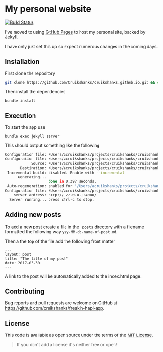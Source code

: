 # My personal website

[![Build Status](https://travis-ci.org/Cruikshanks/cruikshanks.github.io.svg?branch=master)](https://travis-ci.org/Cruikshanks/cruikshanks.github.io)

I've moved to using [GitHub Pages](https://pages.github.com/) to host my personal site, backed by [Jekyll](https://jekyllrb.com/).

I have only just set this up so expect numerous changes in the coming days.

## Installation

First clone the repository

```bash
git clone https://github.com/Cruikshanks/cruikshanks.github.io.git && cd cruikshanks.github.io
```

Then install the dependencies

```bash
bundle install
```

## Execution

To start the app use

```bash
bundle exec jekyll server
```

This should output something like the following

```bash
Configuration file: /Users/acruikshanks/projects/cruikshanks/cruikshanks.github.io/_config.yml
Configuration file: /Users/acruikshanks/projects/cruikshanks/cruikshanks.github.io/_config.yml
            Source: /Users/acruikshanks/projects/cruikshanks/cruikshanks.github.io
       Destination: /Users/acruikshanks/projects/cruikshanks/cruikshanks.github.io/_site
 Incremental build: disabled. Enable with --incremental
      Generating...
                    done in 0.397 seconds.
 Auto-regeneration: enabled for '/Users/acruikshanks/projects/cruikshanks/cruikshanks.github.io'
Configuration file: /Users/acruikshanks/projects/cruikshanks/cruikshanks.github.io/_config.yml
    Server address: http://127.0.0.1:4000/
  Server running... press ctrl-c to stop.
```

## Adding new posts

To add a new post create a file in the `_posts` directory with a filename formatted the following way `yyy-MM-dd-name-of-post.md`.

Then a the top of the file add the following front matter

```jekyll
---
layout: post
title: "The title of my post"
date: 2017-03-30
---
```

A link to the post will be automatically added to the index.html page.

## Contributing

Bug reports and pull requests are welcome on GitHub at https://github.com/cruikshanks/freakin-hapi-app.

## License

This code is available as open source under the terms of the [MIT License](http://opensource.org/licenses/MIT).

> If you don't add a license it's neither free or open!
